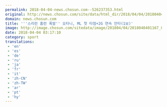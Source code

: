 ```yaml
---
permalink: 2018-04-04-news.chosun.com--526237353.html
original: http://news.chosun.com/site/data/html_dir/2018/04/04/2018040401222.html
domain: news.chosun.com
title: '''스리런 홈런 폭발'' 오타니, ML 첫 타점+2G 연속 안타(1보)'
image: http://image.chosun.com/sitedata/image/201804/04/2018040401167_0.png
date: 2018-04-04 03:17:10
category: sport
translations: 
 - 'en'
 - 'es'
 - 'de'
 - 'ru'
 - 'ja'
 - 'fr'
 - 'it'
 - 'zh-CN'
 - 'zh-TW'
 - 'ar'
 - 'pt'
 - 'hy'
---
```


